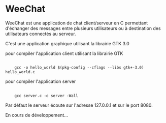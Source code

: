 # WeeChat 

WeeChat est une application de chat client/serveur en C permettant
d'échanger des messages entre plusieurs utilisateurs ou à destination
des utilisateurs connectés au serveur. 

C'est une application graphique utilisant la librairie GTK 3.0

pour compiler l'application client utilisant la librairie GTK 
##
        gcc -o hello_world $(pkg-config --cflags --libs gtk+-3.0) hello_world.c

pour compiler l'application server
##
        gcc server.c -o server -Wall

Par défaut le serveur écoute sur l'adresse 127.0.0.1 
et sur le port 8080. 

En cours de développement...
